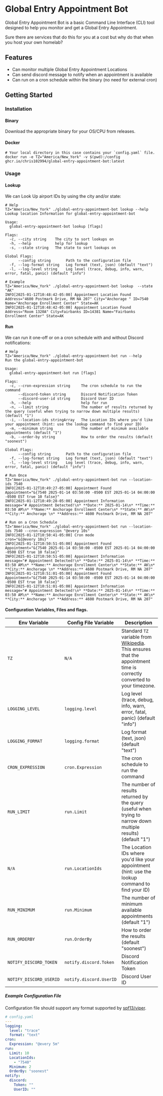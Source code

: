 # Global Entry Appointment Bot

Global Entry Appointment Bot is a basic Command Line Interface (CLI) tool designed to help you monitor and get a Global Entry Appointment. 

Sure there are services that do this for you at a cost but why do that when you host your own homelab?

## Features
* Can monitor multiple Global Entry Appointment Locations
* Can send discord message to notify when an appointment is available
* Can run on a cron schedule within the binary (no need for external cron)

## Getting Started

### Installation

#### Binary
Download the appropriate binary for your OS/CPU from releases.

#### Docker
```shell
# Your local directory in this case contains your `config.yaml` file.
docker run -e TZ="America/New_York" -v $(pwd):/config ghcr.io/chris102994/global-entry-appointment-bot:latest
```

### Usage


#### Lookup
We can Look Up airport IDs by using the city and/or state:
```shell
# Help
TZ="America/New_York" ./global-entry-appointment-bot lookup --help
Lookup location Information for global-entry-appointment-bot

Usage:
  global-entry-appointment-bot lookup [flags]

Flags:
  -c, --city string    The city to sort lookups on
  -h, --help           help for lookup
  -s, --state string   The state to sort lookups on

Global Flags:
      --config string       Path to the configuration file
  -f, --log-format string   Log format (text, json) (default "text")
  -l, --log-level string    Log level (trace, debug, info, warn, error, fatal, panic) (default "info")
```
```shell
# Example
TZ="America/New_York" ./global-entry-appointment-bot lookup  --state "AK"
INFO[2025-01-12T10:48:42-05:00] Appointment Location Found                    Address="4600 Postmark Drive, RM NA 207" City="Anchorage " ID=7540 Name="Anchorage Enrollment Center" State=AK
INFO[2025-01-12T10:48:42-05:00] Appointment Location Found                    Address="Room 1320A" City=Fairbanks ID=14381 Name="Fairbanks Enrollment Center" State=AK
```

#### Run
We can run it one-off or on a cron schedule with and without Discord notifications:
```shell
# Help
TZ="America/New_York" ./global-entry-appointment-bot run --help
Run the global-entry-appointment-bot

Usage:
  global-entry-appointment-bot run [flags]

Flags:
  -c, --cron-expression string     The cron schedule to run the command
      --discord-token string       Discord Notification Token
      --discord-user-id string     Discord User ID
  -h, --help                       help for run
  -n, --limit string               The number of results returned by the query (useful when trying to narrow down multiple results) (default "1")
  -i, --location-ids stringArray   The Location IDs where you'd like your appointment (hint: use the lookup command to find your ID)
  -m, --minimum string             The number of minimum available appointments (default "1")
  -b, --order-by string            How to order the results (default "soonest")

Global Flags:
      --config string       Path to the configuration file
  -f, --log-format string   Log format (text, json) (default "text")
  -l, --log-level string    Log level (trace, debug, info, warn, error, fatal, panic) (default "info")
```
```shell
# Run Once
TZ="America/New_York" ./global-entry-appointment-bot run --location-ids 7540
INFO[2025-01-12T10:49:27-05:00] Appointment Found                             Appointment="&{7540 2025-01-14 03:50:00 -0500 EST 2025-01-14 04:00:00 -0500 EST true 10 false}"
INFO[2025-01-12T10:49:28-05:00] Appointment Information                       message="# Appointment Detected!\n* **Date:** 2025-01-14\n* **Time:** 03:50 AM\n* **Name:** Anchorage Enrollment Center\n* **State:** AK\n* **City:** Anchorage \n* **Address:** 4600 Postmark Drive, RM NA 207"
```

```shell
# Run on a Cron Schedule
TZ="America/New_York" ./global-entry-appointment-bot run --location-ids 7540 --cron-expression "@every 10s"
INFO[2025-01-12T10:50:41-05:00] Cron mode                                     cron="&{@every 10s}"
INFO[2025-01-12T10:50:51-05:00] Appointment Found                             Appointment="&{7540 2025-01-14 03:50:00 -0500 EST 2025-01-14 04:00:00 -0500 EST true 10 false}"
INFO[2025-01-12T10:50:51-05:00] Appointment Information                       message="# Appointment Detected!\n* **Date:** 2025-01-14\n* **Time:** 03:50 AM\n* **Name:** Anchorage Enrollment Center\n* **State:** AK\n* **City:** Anchorage \n* **Address:** 4600 Postmark Drive, RM NA 207"
INFO[2025-01-12T10:51:01-05:00] Appointment Found                             Appointment="&{7540 2025-01-14 03:50:00 -0500 EST 2025-01-14 04:00:00 -0500 EST true 10 false}"
INFO[2025-01-12T10:51:01-05:00] Appointment Information                       message="# Appointment Detected!\n* **Date:** 2025-01-14\n* **Time:** 03:50 AM\n* **Name:** Anchorage Enrollment Center\n* **State:** AK\n* **City:** Anchorage \n* **Address:** 4600 Postmark Drive, RM NA 207"
```

#### Configuration Variables, Files and flags.
| Env Variable            | Config File Variable    | Description                                                                                                                                                                            |
|-------------------------|-------------------------|----------------------------------------------------------------------------------------------------------------------------------------------------------------------------------------|
| `TZ`                    | `N/A`                   | Standard `TZ` variable from [Wikipedia](https://en.wikipedia.org/wiki/List_of_tz_database_time_zones). This ensures that the appointment time is correctly converted to your timezone. |
| `LOGGING_LEVEL`         | `logging.level`         | Log level (trace, debug, info, warn, error, fatal, panic) (default "info")                                                                                                             |
| `LOGGING_FORMAT`        | `logging.format`        | Log format (text, json) (default "text")                                                                                                                                               |
| `CRON_EXPRESSION`       | `cron.Expression`       | The cron schedule to run the command                                                                                                                                                   |
| `RUN_LIMIT`             | `run.Limit`             | The number of results returned by the query (useful when trying to narrow down multiple results) (default "1")                                                                         |
| `N/A`                   | `run.LocationIds`       | The Location IDs where you'd like your appointment (hint: use the lookup command to find your ID)                                                                                      |
| `RUN_MINIMUM`           | `run.Minimum`           | The number of minimum available appointments (default "1")                                                                                                                             |
| `RUN_ORDERBY`           | `run.OrderBy`           | How to order the results (default "soonest")                                                                                                                                           |
| `NOTIFY_DISCORD_TOKEN`  | `notify.discord.Token`  | Discord Notification Token                                                                                                                                                             |
| `NOTIFY_DISCORD_USERID` | `notify.discord.UserID` | Discord User ID                                                                                                                                                                        |

##### Example Configuration File

Configuration file should support any format supported by [spf13/viper](https://github.com/spf13/viper).

```yaml
# config.yaml
---
logging:
  level: "trace"
  format: "text"
cron:
  Expression: "@every 5m"
run:
  Limit: 10
  LocationIds:
    - "7540"
  Minimum: 2
  OrderBy: "soonest"
notify:
  discord:
    Token: ""
    UserID: ""
```
